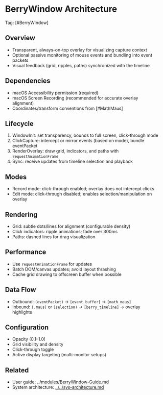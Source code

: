 # BerryWindow Architecture

Tag: [#BerryWindow]

## Overview

- Transparent, always-on-top overlay for visualizing capture context
- Optional passive monitoring of mouse events and bundling into event packets
- Visual feedback (grid, ripples, paths) synchronized with the timeline

## Dependencies

- macOS Accessibility permission (required)
- macOS Screen Recording (recommended for accurate overlay alignment)
- Coordinates/transform conventions from [#MathMaus]

## Lifecycle

1. WindowInit: set transparency, bounds to full screen, click-through mode
2. ClickCapture: intercept or mirror events (based on mode), bundle eventPacket
3. RenderOverlay: draw grid, indicators, and paths with `requestAnimationFrame`
4. Sync: receive updates from timeline selection and playback

## Modes

- Record mode: click-through enabled; overlay does not intercept clicks
- Edit mode: click-through disabled; enables selection/manipulation on overlay

## Rendering

- Grid: subtle dots/lines for alignment (configurable density)
- Click indicators: ripple animations; fade over 300ms
- Paths: dashed lines for drag visualization

## Performance

- Use `requestAnimationFrame` for updates
- Batch DOM/canvas updates; avoid layout thrashing
- Cache grid drawing to offscreen buffer when possible

## Data Flow

- Outbound: `(eventPacket)` → `[event_buffer]` → `[math_maus]`
- Inbound: `(.maus)` or `(selection)` → `[berry_timeline]` → overlay highlights

## Configuration

- Opacity (0.1–1.0)
- Grid visibility and density
- Click-through toggle
- Active display targeting (multi-monitor setups)

## Related

- User guide: [../modules/BerryWindow-Guide.md](../modules/BerryWindow-Guide.md)
- System architecture: [../../sys-architecture.md](../../sys-architecture.md#frontend_spec)
